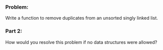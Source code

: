 ### Problem:

Write a function to remove duplicates from an unsorted singly linked list.

### Part 2:

How would you resolve this problem if no data structures were allowed?
